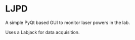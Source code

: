 LJPD
==========

A simple PyQt based GUI to monitor laser powers in the lab.

Uses a Labjack for data acquisition. 

